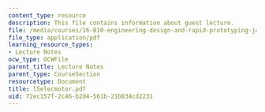 ```yaml
---
content_type: resource
description: This file contains information about guest lecture.
file: /media/courses/16-810-engineering-design-and-rapid-prototyping-january-iap-2007/72ec157f2c46b2d4561b21b834cd2231_l5elecmotor.pdf
file_type: application/pdf
learning_resource_types:
- Lecture Notes
ocw_type: OCWFile
parent_title: Lecture Notes
parent_type: CourseSection
resourcetype: Document
title: l5elecmotor.pdf
uid: 72ec157f-2c46-b2d4-561b-21b834cd2231
---
```

